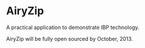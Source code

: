 AiryZip
=======

A practical application to demonstrate IBP technology.

AiryZip will be fully open sourced by October, 2013.
